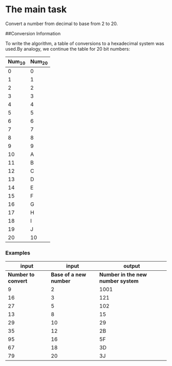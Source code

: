 # The main task

Convert a number from decimal to base from 2 to 20.

##Conversion Information

To write the algorithm, a table of conversions to a hexadecimal system was used.By analogy, we continue the table for 20 bit numbers:

|Num<sub>10</sub>|Num<sub>20</sub>|
|----------------|----------------|
| 0              |  0             |
| 1              |  1             |
| 2              |  2             |
| 3              |  3             |
| 4              |  4             |
| 5              |  5             |
| 6              |  6             |
| 7              |  7             |
| 8              |  8             |
| 9              |  9             |
| 10             |  A             |
| 11             |  B             |
| 12             |  C             |
| 13             |  D             |
| 14             |  E             |
| 15             |  F             |
| 16             |  G             |
| 17             |  H             |
| 18             |  I             |
| 19             |  J             |
| 20             |  10            |

### Examples

|input                |input                   |output                             |
|---------------------|------------------------|-----------------------------------|
|**Number to convert**|**Base of a new number**|**Number in the new number system**|
|9                    |2                       |1001                               |
|16                   |3                       |121                                |
|27                   |5                       |102                                |
|13                   |8                       |15                                 |
|29                   |10                      |29                                 |
|35                   |12                      |2B                                 |
|95                   |16                      |5F                                 |
|67                   |18                      |3D                                 |
|79                   |20                      |3J                                 |


